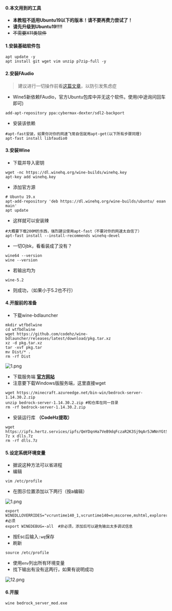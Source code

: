 #### **0.本文用到的工具**
 - **本教程不适用Ubuntu19以下的版本！请不要再费力尝试了！**
 - **请先升级到Ubuntu19!!!!**
 - ~~不需要X11类软件~~

#### **1.安装基础软件包**
```
apt update -y
apt install git wget vim unzip p7zip-full -y
```

#### **2.安装FAudio**
> 建议进行一切操作前看[这篇文章](https://www.loliboy.com/topic/9/%E6%96%B9%E6%95%99%E6%8E%88%E5%93%AD%E4%BA%86-%E4%B8%AD%E5%9B%BD%E9%9D%92%E5%B9%B4%E8%BF%99%E6%A0%B7%E5%8A%A0%E9%80%9Fppa%E6%BA%90%E4%B8%8B%E8%BD%BD)，以防引发焦虑症
 - Wine5新依赖FAudio，官方Ubuntu包库中并无这个软件。使用(中途询问回车即可)
```
add-apt-repository ppa:cybermax-dexter/sdl2-backport
```
 - 安装该依赖
```
#apt-fast安装，如果你对你的网速飞常自信就用apt-get(以下所有步骤同理)
apt-fast install libfaudio0
```
#### **3.安装Wine**
 - 下载并导入密钥
```
wget -nc https://dl.winehq.org/wine-builds/winehq.key
apt-key add winehq.key
```
 - 添加官方源
```
# Ubuntu 19.x
apt-add-repository 'deb https://dl.winehq.org/wine-builds/ubuntu/ eoan main'
apt update
```
 - 这样就可以安装辣
```
#大概要下载200M的东西，强烈建议使用apt-fast（不要对你的网速太自信了）
apt-fast install --install-recommends winehq-devel
```
 - 一切Ojbk，看看装成了没有？
```
wine64 --version
wine --version
```
 - 若输出均为
```
wine-5.2
```
 - 则成功，（如果小于5.2也不行）

#### **4.开服前的准备**
 - 下载wine-bdlauncher
```
mkdir wtfbdlwine
cd wtfbdlwine
wget https://github.com/codehz/wine-bdlauncher/releases/latest/download/pkg.tar.xz
xz -d pkg.tar.xz
tar -xvf pkg.tar
mv Dist/* .
rm -rf Dist
```
![1.png](/assets/uploads/files/1582106213780-1.png) 
 - 下载服务端 [**官方网站**](https://www.minecraft.net/en-us/download/server/bedrock/)
 - 注意要下载Windows版服务端，这里直接wget
```
wget https://minecraft.azureedge.net/bin-win/bedrock-server-1.14.30.2.zip
unzip bedrock-server-1.14.30.2.zip #和仓库在同一目录
rm -rf bedrock-server-1.14.30.2.zip
```
 - 安装运行库 **（CodeHz提取）**
```
wget https://ipfs.hertz.services/ipfs/QmYDqnHa7VeB9dqFczaR2K3Sj9qAr5JWNnYGtSg7WsR9r6/dlls.7z
7z x dlls.7z
rm -rf dlls.7z
```
#### **5.设定系统环境变量**
 - 据说这种方法可以省进程
 - 编辑
```
vim /etc/profile
```
 - 在图示位置添加以下两行（按a编辑）

![1.png](/assets/uploads/files/1583029371043-1.png) 
```
export WINEDLLOVERRIDES="vcruntime140_1,vcruntime140=n;mscoree,mshtml,explorer.exe,winemenubuilder.exe,services.exe,playplug.exe=d"  #必须
export WINEDEBUG=-all  #非必须，添加后可以避免输出太多调试信息
```
 - 按Esc后输入`:wq`保存
 - 刷新
```
source /etc/profile
```
 - 使用`env`列出所有环境变量
 - 找下输出有没有这两行，如果有说明成功

![12.png](/assets/uploads/files/1583029508839-12.png) 
#### **6.开服**
```
wine bedrock_server_mod.exe
```